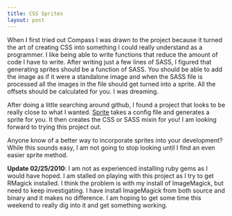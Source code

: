 ```yaml
---
title: CSS Sprites
layout: post
---
```


When I first tried out Compass I was drawn to the project because it turned the art of creating CSS into something I could really understand as a programmer. I like being able to write functions that reduce the amount of code I have to write. After writing just a few lines of SASS, I figured that generating sprites should be a function of SASS. You should be able to add the image as if it were a standalone image and when the SASS file is processed all the images in the file should get turned into a sprite. All the offsets should be calculated for you. I was dreaming.

After doing a little searching around github, I found a project that looks to be really close to what I wanted. [Sprite](http://github.com/gistinc/sprite) takes a config file and generates a sprite for you. It then creates the CSS or SASS mixin for you! I am looking forward to trying this project out.

Anyone know of a better way to incorporate sprites into your development? While this sounds easy, I am not going to stop looking until I find an even easier sprite method.

**Update 02/25/2010**: I am not as experienced installing ruby gems as I would have hoped. I am stalled on playing with this project as I try to get RMagick installed. I think the problem is with my install of ImageMagick, but need to keep investigating. I have install ImageMagick from both source and binary and it makes no difference. I am hoping to get some time this weekend to really dig into it and get something working.

